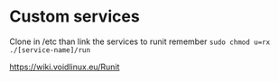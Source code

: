 # Custom services

Clone in /etc than link the services to runit remember `sudo chmod u=rx ./[service-name]/run`

https://wiki.voidlinux.eu/Runit
